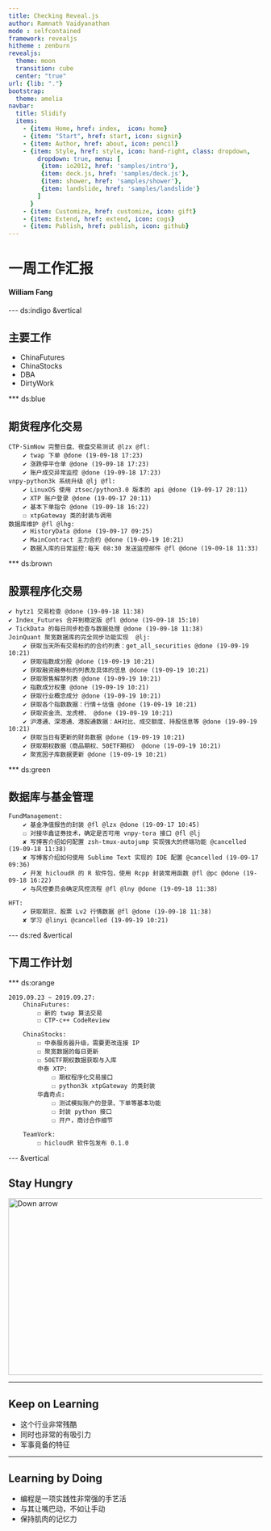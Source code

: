 ```yaml
---
title: Checking Reveal.js
author: Ramnath Vaidyanathan
mode : selfcontained
framework: revealjs
hitheme : zenburn
revealjs:
  theme: moon
  transition: cube
  center: "true"
url: {lib: "."}
bootstrap:
  theme: amelia
navbar:
  title: Slidify
  items: 
    - {item: Home, href: index,  icon: home}
    - {item: "Start", href: start, icon: signin}
    - {item: Author, href: about, icon: pencil}
    - {item: Style, href: style, icon: hand-right, class: dropdown, 
        dropdown: true, menu: [
         {item: io2012, href: 'samples/intro'},
         {item: deck.js, href: 'samples/deck.js'},
         {item: shower, href: 'samples/shower'},
         {item: landslide, href: 'samples/landslide'}
        ]
      }
    - {item: Customize, href: customize, icon: gift}
    - {item: Extend, href: extend, icon: cogs}
    - {item: Publish, href: publish, icon: github}
---
```

# 一周工作汇报
#### William Fang

--- ds:indigo &vertical
## 主要工作
- ChinaFutures
- ChinaStocks
- DBA
- DirtyWork

*** ds:blue
## 期货程序化交易

```
CTP·SimNow 完整日盘、夜盘交易测试 @lzx @fl:
    ✔ twap 下单 @done (19-09-18 17:23)
    ✔ 涨跌停平仓单 @done (19-09-18 17:23)
    ✔ 账户成交异常监控 @done (19-09-18 17:23)
vnpy-python3k 系统升级 @lj @fl:
    ✔ LinuxOS 使用 ztsec/python3.0 版本的 api @done (19-09-17 20:11)
    ✔ XTP 账户登录 @done (19-09-17 20:11)
    ✔ 基本下单指令 @done (19-09-18 16:22)
    ☐ xtpGateway 类的封装与调用
数据库维护 @fl @lhg:
    ✔ HistoryData @done (19-09-17 09:25)
    ✔ MainContract 主力合约 @done (19-09-19 10:21)
    ✔ 数据入库的日常监控:每天 08:30 发送监控邮件 @fl @done (19-09-18 11:33)
```


*** ds:brown

## 股票程序化交易

```
✔ hytz1 交易检查 @done (19-09-18 11:38)
✔ Index_Futures 合并到稳定版 @fl @done (19-09-18 15:10)
✔ TickData 的每日同步检查与数据处理 @done (19-09-18 11:38)
JoinQuant 聚宽数据库的完全同步功能实现  @lj:
    ✔ 获取当天所有交易标的的合约列表：get_all_securities @done (19-09-19 10:21)
    ✔ 获取指数成分股 @done (19-09-19 10:21)
    ✔ 获取融资融券标的列表及具体的信息 @done (19-09-19 10:21)
    ✔ 获取限售解禁列表 @done (19-09-19 10:21)
    ✔ 指数成分权重 @done (19-09-19 10:21)
    ✔ 获取行业概念成分 @done (19-09-19 10:21)
    ✔ 获取各个指数数据：行情＋估值 @done (19-09-19 10:21)
    ✔ 获取资金流、龙虎榜、 @done (19-09-19 10:21)
    ✔ 沪港通、深港通、港股通数据：AH对比、成交额度、持股信息等 @done (19-09-19 10:21)
    ✔ 获取当日有更新的财务数据 @done (19-09-19 10:21)
    ✔ 获取期权数据（商品期权、50ETF期权） @done (19-09-19 10:21)
    ✔ 聚宽因子库数据更新 @done (19-09-19 10:21)
```

*** ds:green

## 数据库与基金管理
```
FundManagement:
    ✔ 基金净值报告的封装 @fl @lzx @done (19-09-17 10:45)
    ☐ 对接华鑫证券技术，确定是否可用 vnpy-tora 接口 @fl @lj
    ✘ 写博客介绍如何配置 zsh-tmux-autojump 实现强大的终端功能 @cancelled (19-09-18 11:38)
    ✘ 写博客介绍如何使用 Sublime Text 实现的 IDE 配置 @cancelled (19-09-17 09:36)
    ✔ 开发 hicloudR 的 R 软件包，使用 Rcpp 封装常用函数 @fl @pc @done (19-09-18 16:22)
    ✔ 与风控委员会确定风控流程 @fl @lny @done (19-09-18 11:38)

HFT:
    ✔ 获取期货、股票 Lv2 行情数据 @fl @done (19-09-18 11:38)
    ✘ 学习 @linyi @cancelled (19-09-19 10:21)
```

--- ds:red &vertical

## 下周工作计划

*** ds:orange

```
2019.09.23 ~ 2019.09.27:
    ChinaFutures:
        ☐ 新的 twap 算法交易
        ☐ CTP-c++ CodeReview

    ChinaStocks:
        ☐ 中泰服务器升级，需要更改连接 IP
        ☐ 聚宽数据的每日更新
        ☐ 50ETF期权数据获取与入库
        中泰 XTP:
            ☐ 期权程序化交易接口
            ☐ python3k xtpGateway 的类封装
        华鑫奇点:
            ☐ 测试模拟账户的登录、下单等基本功能
            ☐ 封装 python 接口
            ☐ 开户，商讨合作细节

    TeamVork:
        ☐ hicloudR 软件包发布 0.1.0
```


--- &vertical
## Stay Hungry

<a href="#" class="image navigate-down">
  <img width="600" height="350" src="https://gss2.bdstatic.com/-fo3dSag_xI4khGkpoWK1HF6hhy/baike/w%3D480/sign=e8c97fb2ae773912c4268469c8188675/908fa0ec08fa513d385d55d13a6d55fbb3fbd9cd.jpg" alt="Down arrow">
</a>

*** 
## Keep on Learning
- 这个行业非常残酷
- 同时也非常的有吸引力
- 军事竟备的特征


***

## Learning by Doing

- 编程是一项实践性非常强的手艺活
- 与其让嘴巴动，不如让手动
- 保持肌肉的记忆力

